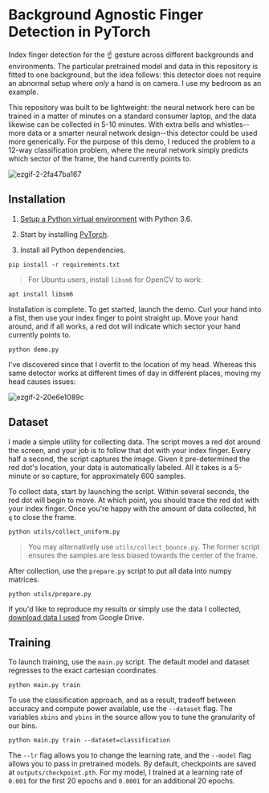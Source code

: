# Background Agnostic Finger Detection in PyTorch

Index finger detection for the ☝️ gesture across different backgrounds and environments. The particular pretrained model and data in this repository is fitted to one background, but the idea follows: this detector does not require an abnormal setup where *only* a hand is on camera. I use my bedroom as an example.

This repository was built to be lightweight: the neural network here can be trained in a matter of minutes on a standard consumer laptop, and the data likewise can be collected in 5-10 minutes. With extra bells and whistles--more data or a smarter neural network design--this detector could be used more generically. For the purpose of this demo, I reduced the problem to a 12-way classification problem, where the neural network simply predicts which sector of the frame, the hand currently points to.

![ezgif-2-2fa47ba167](https://user-images.githubusercontent.com/2068077/34429795-d9eb0f62-ec11-11e7-8458-b4a506faa262.gif)

## Installation

1. [Setup a Python virtual environment](https://www.digitalocean.com/community/tutorials/common-python-tools-using-virtualenv-installing-with-pip-and-managing-packages#a-thorough-virtualenv-how-to) with Python 3.6.

2. Start by installing [PyTorch](http://pytorch.org).

3. Install all Python dependencies.

```
pip install -r requirements.txt
```

> For Ubuntu users, install `libsm6` for OpenCV to work:

```
apt install libsm6
```

Installation is complete. To get started, launch the demo. Curl your hand into a fist, then use your index finger to point straight up. Move your hand around, and if all works, a red dot will indicate which sector your hand currently points to.

```
python demo.py
```

I've discovered since that I overfit to the location of my head. Whereas this same detector works at different times of day in different places, moving my head causes issues:

![ezgif-2-20e6e1089c](https://user-images.githubusercontent.com/2068077/34429824-7b5ecfaa-ec12-11e7-81ea-cb863c1af017.gif)

## Dataset

I made a simple utility for collecting data. The script moves a red dot around the screen, and your job is to follow that dot with your index finger. Every half a second, the script captures the image. Given it pre-determined the red dot's location, your data is automatically labeled. All it takes is a 5-minute or so capture, for approximately 600 samples.

To collect data, start by launching the script. Within several seconds, the red dot will begin to move. At which point, you should trace the red dot with your index finger. Once you're happy with the amount of data collected, hit `q` to close the frame.

```
python utils/collect_uniform.py
```

> You may alternatively use `utils/collect_bounce.py`. The former script ensures the samples are less biased towards the center of the frame.

After collection, use the `prepare.py` script to put all data into numpy matrices.

```
python utils/prepare.py
```

If you'd like to reproduce my results or simply use the data I collected, [download data I used](https://drive.google.com/file/d/1nf0QcDijw6NTVR7Q9qwkWZEcMcCkNnJy/view?usp=sharing) from Google Drive.

## Training

To launch training, use the `main.py` script. The default model and dataset regresses to the exact cartesian coordinates.

```
python main.py train
```

To use the classification approach, and as a result, tradeoff between accuracy and compute power available, use the `--dataset` flag. The variables `xbins` and `ybins` in the source allow you to tune the granularity of our bins.

```
python main.py train --dataset=classification
```

The `--lr` flag allows you to change the learning rate, and the `--model` flag allows you to pass in pretrained models. By default, checkpoints are saved at `outputs/checkpoint.pth`. For my model, I trained at a learning rate of `0.001` for the first 20 epochs and `0.0001` for an additional 20 epochs. 
